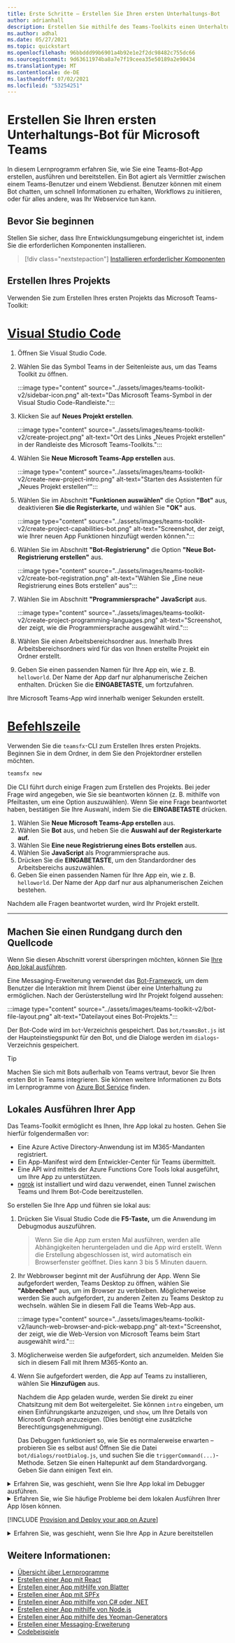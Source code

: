 ```yaml
---
title: Erste Schritte – Erstellen Sie Ihren ersten Unterhaltungs-Bot
author: adrianhall
description: Erstellen Sie mithilfe des Teams-Toolkits einen Unterhaltungs-Bot für Microsoft Teams.
ms.author: adhal
ms.date: 05/27/2021
ms.topic: quickstart
ms.openlocfilehash: 96bbddd99b6901a4b92e1e2f2dc98482c755dc66
ms.sourcegitcommit: 9d63611974ba8a7e7f19ceea35e50189a2e90434
ms.translationtype: MT
ms.contentlocale: de-DE
ms.lasthandoff: 07/02/2021
ms.locfileid: "53254251"
---
```

# <a name="build-your-first-conversational-bot-for-microsoft-teams"></a>Erstellen Sie Ihren ersten Unterhaltungs-Bot für Microsoft Teams

In diesem Lernprogramm erfahren Sie, wie Sie eine Teams-Bot-App erstellen, ausführen und bereitstellen. Ein Bot agiert als Vermittler zwischen einem Teams-Benutzer und einem Webdienst.  Benutzer können mit einem Bot chatten, um schnell Informationen zu erhalten, Workflows zu initiieren, oder für alles andere, was Ihr Webservice tun kann. 

## <a name="before-you-begin"></a>Bevor Sie beginnen

Stellen Sie sicher, dass Ihre Entwicklungsumgebung eingerichtet ist, indem Sie die erforderlichen Komponenten installieren.

> [!div class="nextstepaction"]
> [Installieren erforderlicher Komponenten](prerequisites.md)

## <a name="create-your-project"></a>Erstellen Ihres Projekts

Verwenden Sie zum Erstellen Ihres ersten Projekts das Microsoft Teams-Toolkit:

# <a name="visual-studio-code"></a>[Visual Studio Code](#tab/vscode)

1. Öffnen Sie Visual Studio Code.
1. Wählen Sie das Symbol Teams in der Seitenleiste aus, um das Teams Toolkit zu öffnen.

    :::image type="content" source="../assets/images/teams-toolkit-v2/sidebar-icon.png" alt-text="Das Microsoft Teams-Symbol in der Visual Studio Code-Randleiste.":::

1. Klicken Sie auf **Neues Projekt erstellen**.

   :::image type="content" source="../assets/images/teams-toolkit-v2/create-project.png" alt-text="Ort des Links „Neues Projekt erstellen“ in der Randleiste des Microsoft Teams-Toolkits.":::

1. Wählen Sie **Neue Microsoft Teams-App erstellen** aus.

   :::image type="content" source="../assets/images/teams-toolkit-v2/create-new-project-intro.png" alt-text="Starten des Assistenten für „Neues Projekt erstellen“":::

1. Wählen Sie im Abschnitt **"Funktionen auswählen"** die Option **"Bot"** aus, deaktivieren **Sie die Registerkarte,** und wählen Sie **"OK"** aus.

   :::image type="content" source="../assets/images/teams-toolkit-v2/create-project-capabilities-bot.png" alt-text="Screenshot, der zeigt, wie Ihrer neuen App Funktionen hinzufügt werden können.":::

1. Wählen Sie im Abschnitt **"Bot-Registrierung"** die Option **"Neue Bot-Registrierung erstellen"** aus.

   :::image type="content" source="../assets/images/teams-toolkit-v2/create-bot-registration.png" alt-text="Wählen Sie „Eine neue Registrierung eines Bots erstellen“ aus":::

1. Wählen Sie im Abschnitt **"Programmiersprache"** **JavaScript** aus.

    :::image type="content" source="../assets/images/teams-toolkit-v2/create-project-programming-languages.png" alt-text="Screenshot, der zeigt, wie die Programmiersprache ausgewählt wird.":::

1. Wählen Sie einen Arbeitsbereichsordner aus.  Innerhalb Ihres Arbeitsbereichsordners wird für das von Ihnen erstellte Projekt ein Ordner erstellt.

1. Geben Sie einen passenden Namen für Ihre App ein, wie z. B. `helloworld`.  Der Name der App darf nur alphanumerische Zeichen enthalten.  Drücken Sie die **EINGABETASTE**, um fortzufahren.

Ihre Microsoft Teams-App wird innerhalb weniger Sekunden erstellt.

# <a name="command-line"></a>[Befehlszeile](#tab/cli)

Verwenden Sie die `teamsfx`-CLI zum Erstellen Ihres ersten Projekts.  Beginnen Sie in dem Ordner, in dem Sie den Projektordner erstellen möchten.

``` bash
teamsfx new
```

Die CLI führt durch einige Fragen zum Erstellen des Projekts.  Bei jeder Frage wird angegeben, wie Sie sie beantworten können (z. B. mithilfe von Pfeiltasten, um eine Option auszuwählen).  Wenn Sie eine Frage beantwortet haben, bestätigen Sie Ihre Auswahl, indem Sie die **EINGABETASTE** drücken.

1. Wählen Sie **Neue Microsoft Teams-App erstellen** aus.
1. Wählen Sie **Bot** aus, und heben Sie die **Auswahl auf der Registerkarte auf.**
1. Wählen Sie **Eine neue Registrierung eines Bots erstellen** aus.
1. Wählen Sie **JavaScript** als Programmiersprache aus.
1. Drücken Sie die **EINGABETASTE**, um den Standardordner des Arbeitsbereichs auszuwählen.
1. Geben Sie einen passenden Namen für Ihre App ein, wie z. B. `helloworld`.  Der Name der App darf nur aus alphanumerischen Zeichen bestehen.

Nachdem alle Fragen beantwortet wurden, wird Ihr Projekt erstellt.

---

## <a name="take-a-tour-of-the-source-code"></a>Machen Sie einen Rundgang durch den Quellcode

Wenn Sie diesen Abschnitt vorerst überspringen möchten, können Sie [Ihre App lokal ausführen](#run-your-app-locally).

Eine Messaging-Erweiterung verwendet das [Bot-Framework](https://docs.botframework.com), um dem Benutzer die Interaktion mit Ihrem Dienst über eine Unterhaltung zu ermöglichen.  Nach der Gerüsterstellung wird Ihr Projekt folgend aussehen:

:::image type="content" source="../assets/images/teams-toolkit-v2/bot-file-layout.png" alt-text="Dateilayout eines Bot-Projekts.":::

Der Bot-Code wird im `bot`-Verzeichnis gespeichert.  Das `bot/teamsBot.js` ist der Haupteinstiegspunkt für den Bot, und die Dialoge werden im `dialogs`-Verzeichnis gespeichert.

> [!Tip]
> Machen Sie sich mit Bots außerhalb von Teams vertraut, bevor Sie Ihren ersten Bot in Teams integrieren.  Sie können weitere Informationen zu Bots im Lernprogramme von [Azure Bot Service](/azure/bot-service/bot-builder-basics?view=azure-bot-service-4.0&preserve-view=true) finden.

## <a name="run-your-app-locally"></a>Lokales Ausführen Ihrer App

Das Teams-Toolkit ermöglicht es Ihnen, Ihre App lokal zu hosten.  Gehen Sie hierfür folgendermaßen vor:

- Eine Azure Active Directory-Anwendung ist im M365-Mandanten registriert.
- Ein App-Manifest wird dem Entwickler-Center für Teams übermittelt.
- Eine API wird mittels der Azure Functions Core Tools lokal ausgeführt, um Ihre App zu unterstützen.
- [ngrok](https://ngrok.io) ist installiert und wird dazu verwendet, einen Tunnel zwischen Teams und Ihrem Bot-Code bereitzustellen.

So erstellen Sie Ihre App und führen sie lokal aus:

1. Drücken Sie Visual Studio Code die **F5-Taste,** um die Anwendung im Debugmodus auszuführen.

   > Wenn Sie die App zum ersten Mal ausführen, werden alle Abhängigkeiten heruntergeladen und die App wird erstellt.  Wenn die Erstellung abgeschlossen ist, wird automatisch ein Browserfenster geöffnet.  Dies kann 3 bis 5 Minuten dauern.

1. Ihr Webbrowser beginnt mit der Ausführung der App. Wenn Sie aufgefordert werden, Teams Desktop zu öffnen, wählen Sie **"Abbrechen"** aus, um im Browser zu verbleiben. Möglicherweise werden Sie auch aufgefordert, zu anderen Zeiten zu Teams Desktop zu wechseln. wählen Sie in diesem Fall die Teams Web-App aus.

   :::image type="content" source="../assets/images/teams-toolkit-v2/launch-web-browser-and-pick-webapp.png" alt-text="Screenshot, der zeigt, wie die Web-Version von Microsoft Teams beim Start ausgewählt wird.":::

1. Möglicherweise werden Sie aufgefordert, sich anzumelden.  Melden Sie sich in diesem Fall mit Ihrem M365-Konto an.
1. Wenn Sie aufgefordert werden, die App auf Teams zu installieren, wählen Sie **Hinzufügen** aus.

   Nachdem die App geladen wurde, werden Sie direkt zu einer Chatsitzung mit dem Bot weitergeleitet.  Sie können `intro` eingeben, um einen Einführungskarte anzuzeigen, und `show`, um Ihre Details von Microsoft Graph anzuzeigen.  (Dies benötigt eine zusätzliche Berechtigungsgenehmigung).

   Das Debuggen funktioniert so, wie Sie es normalerweise erwarten – probieren Sie es selbst aus! Öffnen Sie die Datei `bot/dialogs/rootDialog.js`, und suchen Sie die `triggerCommand(...)`-Methode.  Setzen Sie einen Haltepunkt auf dem Standardvorgang.  Geben Sie dann einigen Text ein.

<!-- markdownlint-disable MD033 -->
<details>
<summary>Erfahren Sie, was geschieht, wenn Sie Ihre App lokal im Debugger ausführen.</summary>

Wenn Sie **F5** drücken, hat das Teams Toolkit Folgendes:

1. Registriert Ihre Anwendung bei Azure Active Directory.
1. Registriert Ihre Anwendung für das "Querladen" in Microsoft Teams.
1. Startet ihr Anwendungs-Back-End, das lokal mithilfe von [Azure Function Core Tools](/azure/azure-functions/functions-run-local?#start)ausgeführt wird.
1. Startet einen ngrok-Tunnel, damit Teams mit Ihrer App kommunizieren können.
1. Startet Microsoft Teams mit einem Befehl, um Teams anzuweisen, die Anwendung querzuladen.

</details>

<!-- markdownlint-disable MD033 -->
<details>
<summary>Erfahren Sie, wie Sie häufige Probleme bei dem lokalen Ausführen Ihrer App lösen können.</summary>

Um Ihre App in Teams erfolgreich auszuführen, müssen Sie ein Microsoft 365-Entwicklungskonto haben, das das Querladen von Apps ermöglicht. Weitere Informationen zum Öffnen von Apps finden Sie unter [Erforderliche Komponenten](prerequisites.md#enable-sideloading).

> [!TIP]
> Überprüfen Sie mithilfe des [Tools für die App-Überprüfung](https://dev.teams.microsoft.com/appvalidation.html), das im Toolkit enthalten ist, ob es Probleme gibt, bevor Sie ihre App querladen. Beheben Sie die Probleme, um die App erfolgreich querzuladen.
</details>

[!INCLUDE [Provision and Deploy your app on Azure](~/includes/get-started/azure-provisioning-instructions.md)]

<!-- markdownlint-disable MD033 -->

<details>
<summary>Erfahren Sie, was geschieht, wenn Sie Ihre App in Azure bereitstellen</summary>

Vor der Bereitstellung wurde die Anwendung lokal ausgeführt:

1. Das Back-End unter Verwendung von _Azure Functions Core Tools_ ausgeführt.
1. Der HTTP-Endpunkt der Anwendung, an dem Microsoft Teams die Anwendung lädt, wird lokal ausgeführt.

   Die Bereitstellung umfasst das Bereitstellen von Ressourcen für ein aktives Azure-Abonnement und das Bereitstellen (Hochladen) des Back-End- und des Frontend-Codes für die Anwendung in Azure. Das Back-End verwendet eine Vielzahl von Azure-Diensten, einschließlich Azure App Service und Azure Bot Service.

</details>

## <a name="see-also"></a>Weitere Informationen:

* [Übersicht über Lernprogramme](code-samples.md) 
* [Erstellen einer App mit React](first-app-react.md)
* [Erstellen einer App mitHilfe von Blatter](first-app-blazor.md)
* [Erstellen einer App mit SPFx](first-app-spfx.md)
* [Erstellen einer App mithilfe von C# oder .NET](get-started-dotnet-app-studio.md)
* [Erstellen einer App mithilfe von Node.js](get-started-nodejs-app-studio.md)
* [Erstellen einer App mithilfe des Yeoman-Generators](get-started-yeoman.md)
* [Erstellen einer Messaging-Erweiterung](first-message-extension.md)
* [Codebeispiele](https://github.com/OfficeDev/Microsoft-Teams-Samples)